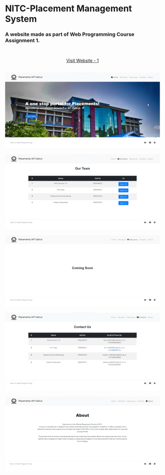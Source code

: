 # NITC-Placement Management System
### A website made as part of Web Programming Course Assignment 1.



&nbsp;
<div align="center">
<a href="https://tomsaju2001.github.io/NITC-PlacementManagementSystem/" target="_blank">
  Visit Website - 1
</a>
</div>
&nbsp;


![Screenshot 1](Website_Images/Image1.png)
<br>
<br>
![Screenshot 1](Website_Images/Image2.png)
<br>
<br>
![Screenshot 1](Website_Images/Image3.png)
<br>
<br>
![Screenshot 1](Website_Images/Image4.png)
<br>
<br>
![Screenshot 1](Website_Images/Image5.png)
